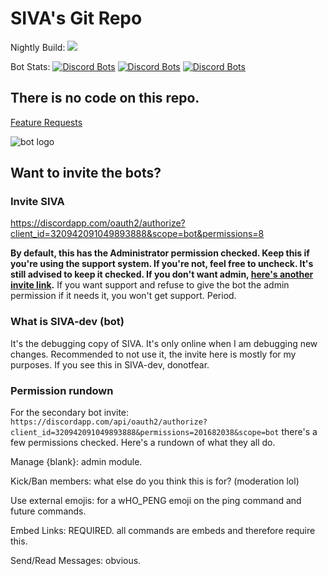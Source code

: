 # SIVA's Git Repo
Nightly Build: ![](https://greem.visualstudio.com/_apis/public/build/definitions/a8e3cd4d-6001-43ff-ae22-5a7d66420da7/3/badge)

Bot Stats:
[![Discord Bots](https://discordbots.org/api/widget/status/320942091049893888.svg)](https://discordbots.org/bot/320942091049893888)
[![Discord Bots](https://discordbots.org/api/widget/upvotes/320942091049893888.svg)](https://discordbots.org/bot/320942091049893888)
[![Discord Bots](https://discordbots.org/api/widget/lib/320942091049893888.svg)](https://discordbots.org/bot/320942091049893888)


## There is no code on this repo.

[Feature Requests](https://feathub.com/Greeem/greeem.github.io)

![bot logo](https://raw.githubusercontent.com/Greeem/SIVA-Issues/master/Images/SIVA_25.png)

## Want to invite the bots?

### Invite SIVA
https://discordapp.com/oauth2/authorize?client_id=320942091049893888&scope=bot&permissions=8
  
**By default, this has the Administrator permission checked. Keep this if you're using the support system. If you're not, feel free to uncheck. It's still advised to keep it checked. If you don't want admin, [here's another invite link](https://discordapp.com/api/oauth2/authorize?client_id=320942091049893888&permissions=201682038&scope=bot).**
If you want support and refuse to give the bot the admin permission if it needs it, you won't get support. Period.

### What is SIVA-dev (bot)
It's the debugging copy of SIVA. It's only online when I am debugging new changes. Recommended to not use it, the invite here is mostly for my purposes. If you see this in SIVA-dev, donotfear.

### Permission rundown

For the secondary bot invite: `https://discordapp.com/api/oauth2/authorize?client_id=320942091049893888&permissions=201682038&scope=bot` there's a few permissions checked. Here's a rundown of what they all do.

Manage {blank}: admin module.

Kick/Ban members: what else do you think this is for? (moderation lol)

Use external emojis: for a wHO_PENG emoji on the ping command and future commands.

Embed Links: REQUIRED. all commands are embeds and therefore require this.

Send/Read Messages: obvious.
  


